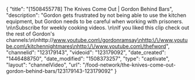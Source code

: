 {
    "title": "[1508455778] The Knives Come Out | Gordon Behind Bars",
    "description": "Gordon gets frustrated by not being able to use the kitchen equipment, but Gordon needs to be careful when working with prisoners. \n\nSubscribe for weekly cooking videos. \n\nIf you liked this clip check out the rest of Gordon's channels:\n\nhttp:\/\/www.youtube.com\/gordonramsay\nhttp:\/\/www.youtube.com\/kitchennightmares\nhttp:\/\/www.youtube.com\/thefword",
    "channelid": "123179143",
    "videoid": "123179092",
    "date_created": "1446488750",
    "date_modified": "1508373257",
    "type": "captivate",
    "layout": "channelVideo",
    "url": "\/food-network\/the-knives-come-out-gordon-behind-bars\/123179143-123179092"
}
